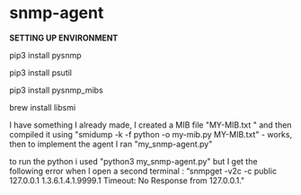# snmp-agent
**SETTING UP ENVIRONMENT**



pip3 install pysnmp

pip3 install psutil

pip3 install pysnmp_mibs

brew install libsmi


I have something I already made, I created a MIB file "MY-MIB.txt "
and then compiled it using "smidump -k -f python -o my-mib.py MY-MIB.txt" - works, then to implement the agent I ran "my_snmp-agent.py"

to run the python i used "python3 my_snmp-agent.py" but I get the following error when I open a second terminal : “snmpget -v2c -c public 127.0.0.1 1.3.6.1.4.1.9999.1
Timeout: No Response from 127.0.0.1." 
